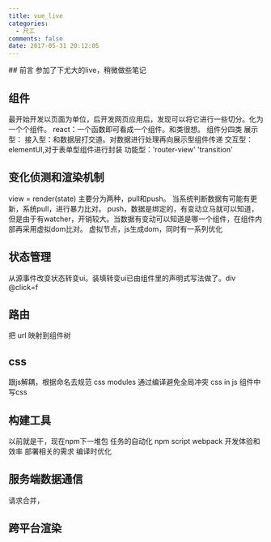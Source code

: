 ```yaml
---
title: vue_live
categories:
  - 尺工
comments: false
date: 2017-05-31 20:12:05
---
```

<p></p>
<!-- more -->
## 前言
参加了下尤大的live，稍微做些笔记

## 组件
最开始开发以页面为单位，后开发网页应用后，发现可以将它进行一些切分。化为一个个组件。
react：一个函数即可看成一个组件。和类很想。
组件分四类
展示型：
接入型：和数据层打交道。对数据进行处理再向展示型组件传递
交互型：elementUI,对于表单型组件进行封装
功能型：'router-view' 'transition'

## 变化侦测和渲染机制
view = render(state)
主要分为两种，pull和push。
当系统判断数据有可能有更新，系统pull，进行暴力比对。
push，数据是绑定的，有变动立马就可以知道，但是由于有watcher，开销较大。当数据有变动可以知道是哪一个组件，在组件内部再采用虚拟dom比对。
虚拟节点，js生成dom，同时有一系列优化

## 状态管理
从源事件改变状态转变ui。装填转变ui已由组件里的声明式写法做了。div @click=f

## 路由
把 url 映射到组件树

## css
跟js解耦，根据命名去规范
css modules 通过编译避免全局冲突
css in js
组件中写css

## 构建工具
以前就是干，现在npm下一堆包
任务的自动化 npm script webpack
开发体验和效率
部署相关的需求
编译时优化

## 服务端数据通信
请求合并，

## 跨平台渲染











